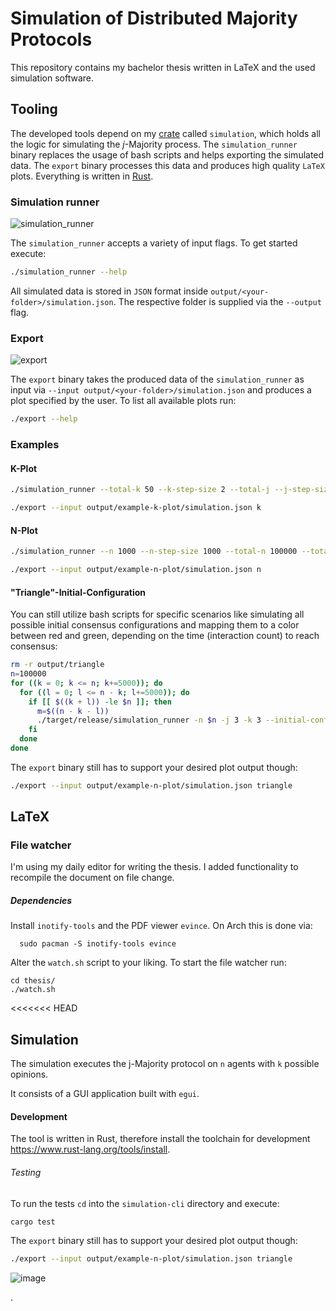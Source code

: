 # Simulation of Distributed Majority Protocols

This repository contains my bachelor thesis written in LaTeX and the used simulation software.

## Tooling
The developed tools depend on my [crate](https://crates.io/) called
`simulation`, which holds all the logic for simulating the *j*-Majority process.
The `simulation_runner` binary replaces the usage of bash scripts and helps
exporting the simulated data. The `export` binary processes this data and
produces high quality `LaTeX` plots. Everything is written in [Rust](https://rust-lang.org).
### Simulation runner
![simulation_runner](https://github.com/tomgroenwoldt/bachelor-thesis/assets/70777530/46a7b21b-182a-4b8e-a545-67f4b7a4846a)

The `simulation_runner` accepts a variety of input flags. To get started execute:
```bash
./simulation_runner --help
```
All simulated data is stored in `JSON` format inside `output/<your-folder>/simulation.json`. The respective folder
is supplied via the `--output` flag.

### Export
![export](https://github.com/tomgroenwoldt/bachelor-thesis/assets/70777530/b48428de-2a62-42c7-ac74-9a0323576524)

The `export` binary takes the produced data of the `simulation_runner` as input
via `--input output/<your-folder>/simulation.json` and produces a plot specified by the user.
To list all available plots run:
```bash
./export --help
```

### Examples
#### K-Plot
```bash
./simulation_runner --total-k 50 --k-step-size 2 --total-j --j-step-size 3 --output example-k-plot
```
```bash
./export --input output/example-k-plot/simulation.json k
```

#### N-Plot
```bash
./simulation_runner --n 1000 --n-step-size 1000 --total-n 100000 --total-j 12 --output example-n-plot
```
```bash
./export --input output/example-n-plot/simulation.json n
```

#### "Triangle"-Initial-Configuration
You can still utilize bash scripts for specific scenarios like simulating all
possible initial consensus configurations and mapping them to a color between
red and green, depending on the time (interaction count) to reach consensus:
```bash
rm -r output/triangle
n=100000
for ((k = 0; k <= n; k+=5000)); do
  for ((l = 0; l <= n - k; l+=5000)); do
    if [[ $((k + l)) -le $n ]]; then
      m=$((n - k - l))
      ./target/release/simulation_runner -n $n -j 3 -k 3 --initial-config $k,$l,$m --output triangle
    fi
  done
done
```

The `export` binary still has to support your desired plot output though:
```bash
./export --input output/example-n-plot/simulation.json triangle
```

## LaTeX

### File watcher
I'm using my daily editor for writing the thesis. I added functionality to recompile the document
on file change.

##### Dependencies
Install `inotify-tools` and the PDF viewer `evince`. On Arch this is done via:
```
  sudo pacman -S inotify-tools evince
```

Alter the `watch.sh` script to your liking. To start the file watcher run:

```
cd thesis/
./watch.sh
```
<<<<<<< HEAD

## Simulation
The simulation executes the j-Majority protocol on `n` agents with `k` possible opinions.

It consists of a GUI application built with `egui`.

#### Development
The tool is written in Rust, therefore install the toolchain for development <https://www.rust-lang.org/tools/install>.
###### Testing
To run the tests `cd` into the `simulation-cli` directory and execute:
```
cargo test
```

The `export` binary still has to support your desired plot output though:
```bash
./export --input output/example-n-plot/simulation.json triangle
```
![image](https://github.com/tomgroenwoldt/simulation-suite-j-majority/assets/70777530/f524217b-5720-49cc-8c0f-a892021357f1)

.

